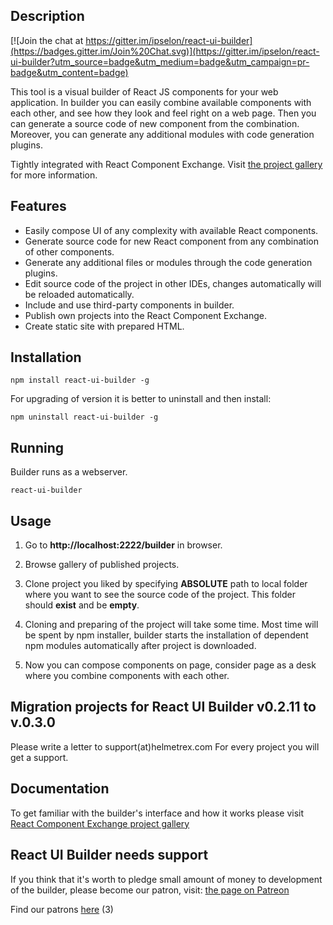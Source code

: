 Description
-----------

[![Join the chat at https://gitter.im/ipselon/react-ui-builder](https://badges.gitter.im/Join%20Chat.svg)](https://gitter.im/ipselon/react-ui-builder?utm_source=badge&utm_medium=badge&utm_campaign=pr-badge&utm_content=badge)

This tool is a visual builder of React JS components for your web application. 
In builder you can easily combine available components with each other, and see how they look and feel right on a web page.
Then you can generate a source code of new component from the combination. 
Moreover, you can generate any additional modules with code generation plugins.
 
Tightly integrated with React Component Exchange. Visit [the project gallery](http://helmetrex.com/Gallery.html) for more information.

Features
--------
* Easily compose UI of any complexity with available React components.
* Generate source code for new React component from any combination of other components.
* Generate any additional files or modules through the code generation plugins.
* Edit source code of the project in other IDEs, changes automatically will be reloaded automatically.
* Include and use third-party components in builder.
* Publish own projects into the React Component Exchange.
* Create static site with prepared HTML.

Installation
------------

    npm install react-ui-builder -g
    
For upgrading of version it is better to uninstall and then install:
 
    npm uninstall react-ui-builder -g


Running
-------

Builder runs as a webserver.

    react-ui-builder

Usage
-----

  1. Go to **http://localhost:2222/builder** in browser. 

  2. Browse gallery of published projects.

  3. Clone project you liked by specifying __ABSOLUTE__ path to local folder where you want to see the source code of the project. This folder should __exist__ and be __empty__.

  4. Cloning and preparing of the project will take some time. 
Most time will be spent by npm installer, builder starts the installation of dependent npm modules automatically after project is downloaded.

  5. Now you can compose components on page, consider page as a desk where you combine components with each other. 

Migration projects for React UI Builder v0.2.11 to v.0.3.0
----------------------------------------------------------
Please write a letter to support(at)helmetrex.com
For every project you will get a support.


Documentation
-------------

To get familiar with the builder's interface and how it works please visit [React Component Exchange project gallery](http://helmetrex.com/Gallery.html)

React UI Builder needs support
------------------------------
If you think that it's worth to pledge small amount of money to development of the builder,
please become our patron, visit: [the page on Patreon](https://www.patreon.com/ipselon?ty=h)

Find our patrons [here](https://github.com/ipselon/react-ui-builder/blob/master/PATRONS.md) (3)


